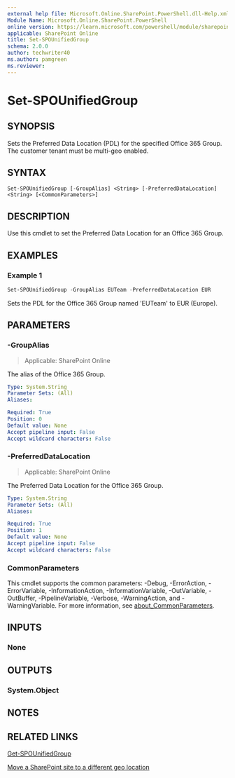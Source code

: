 ```yaml
---
external help file: Microsoft.Online.SharePoint.PowerShell.dll-Help.xml
Module Name: Microsoft.Online.SharePoint.PowerShell
online version: https://learn.microsoft.com/powershell/module/sharepoint-online/set-spounifiedgroup
applicable: SharePoint Online
title: Set-SPOUnifiedGroup
schema: 2.0.0
author: techwriter40
ms.author: pamgreen
ms.reviewer:
---
```


# Set-SPOUnifiedGroup

## SYNOPSIS

Sets the Preferred Data Location (PDL) for the specified Office 365 Group. The customer tenant must be multi-geo enabled.

## SYNTAX

```
Set-SPOUnifiedGroup [-GroupAlias] <String> [-PreferredDataLocation] <String> [<CommonParameters>]
```

## DESCRIPTION

Use this cmdlet to set the Preferred Data Location for an Office 365 Group.

## EXAMPLES

### Example 1

```powershell
Set-SPOUnifiedGroup -GroupAlias EUTeam -PreferredDataLocation EUR
```

Sets the PDL for the Office 365 Group named 'EUTeam' to EUR (Europe).

## PARAMETERS

### -GroupAlias

> Applicable: SharePoint Online

The alias of the Office 365 Group.

```yaml
Type: System.String
Parameter Sets: (All)
Aliases:

Required: True
Position: 0
Default value: None
Accept pipeline input: False
Accept wildcard characters: False
```

### -PreferredDataLocation

> Applicable: SharePoint Online

The Preferred Data Location for the Office 365 Group.

```yaml
Type: System.String
Parameter Sets: (All)
Aliases:

Required: True
Position: 1
Default value: None
Accept pipeline input: False
Accept wildcard characters: False
```

### CommonParameters
This cmdlet supports the common parameters: -Debug, -ErrorAction, -ErrorVariable, -InformationAction, -InformationVariable, -OutVariable, -OutBuffer, -PipelineVariable, -Verbose, -WarningAction, and -WarningVariable. For more information, see [about_CommonParameters](https://go.microsoft.com/fwlink/?LinkID=113216).

## INPUTS

### None

## OUTPUTS

### System.Object

## NOTES

## RELATED LINKS

[Get-SPOUnifiedGroup](/powershell/module/sharepoint-online/get-spounifiedgroup)

[Move a SharePoint site to a different geo location](/office365/enterprise/move-sharepoint-between-geo-locations)
